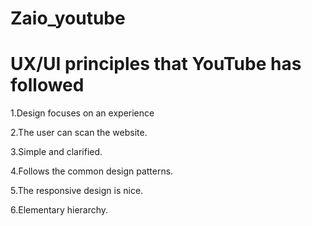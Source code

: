 # Zaio_youtube

# UX/UI principles that YouTube has followed

1.Design focuses on an experience

2.The user can scan the website.

3.Simple and clarified.

4.Follows the common design patterns.

5.The responsive design is nice.

6.Elementary hierarchy.
